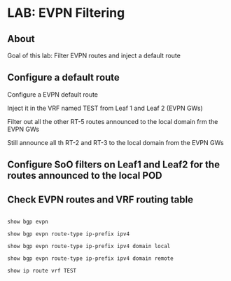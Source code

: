 # LAB: EVPN Filtering

## About

Goal of this lab: Filter EVPN routes and inject a default route

## Configure a default route

Configure a EVPN default route

Inject it in the VRF named TEST from Leaf 1 and Leaf 2 (EVPN GWs)

Filter out all the other RT-5 routes announced to the local domain frm the EVPN GWs

Still announce all th RT-2 and RT-3 to the local domain from the EVPN GWs

## Configure SoO filters on Leaf1 and Leaf2 for the routes announced to the local POD


## Check EVPN routes and VRF routing table


```cli

show bgp evpn

show bgp evpn route-type ip-prefix ipv4

show bgp evpn route-type ip-prefix ipv4 domain local

show bgp evpn route-type ip-prefix ipv4 domain remote

show ip route vrf TEST

```